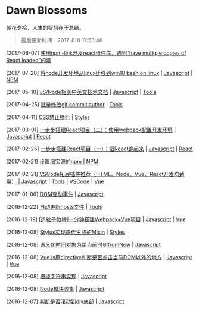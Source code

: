 # Dawn Blossoms

朝花夕拾，人生的智慧在于总结。

> 最后更新时间：2017-8-8 17:53:46

[2017-08-07] [使用npm-link开发react组件库，遇到“have multiple copies of React loaded”的坑](https://github.com/varHarrie/Dawn-Blossoms/issues/19)

[2017-07-20] [将node开发环境从linux迁移到win10 bash on linux](https://github.com/varHarrie/Dawn-Blossoms/issues/18) | [Javascript](https://github.com/varHarrie/Dawn-Blossoms/issues?q=is%3Aissue+is%3Aopen+label%3AJavascript)  | [NPM](https://github.com/varHarrie/Dawn-Blossoms/issues?q=is%3Aissue+is%3Aopen+label%3ANPM)

[2017-05-10] [JS/Node相关中英文技术文档](https://github.com/varHarrie/Dawn-Blossoms/issues/17) | [Javascript](https://github.com/varHarrie/Dawn-Blossoms/issues?q=is%3Aissue+is%3Aopen+label%3AJavascript)  | [Tools](https://github.com/varHarrie/Dawn-Blossoms/issues?q=is%3Aissue+is%3Aopen+label%3ATools)

[2017-04-25] [批量修改git commit author](https://github.com/varHarrie/Dawn-Blossoms/issues/16) | [Tools](https://github.com/varHarrie/Dawn-Blossoms/issues?q=is%3Aissue+is%3Aopen+label%3ATools)

[2017-04-11] [CSS禁止换行](https://github.com/varHarrie/Dawn-Blossoms/issues/15) | [Styles](https://github.com/varHarrie/Dawn-Blossoms/issues?q=is%3Aissue+is%3Aopen+label%3AStyles)

[2017-03-01] [一步步搭建React项目（二）：使用webpack配置开发环境](https://github.com/varHarrie/Dawn-Blossoms/issues/14) | [Javascript](https://github.com/varHarrie/Dawn-Blossoms/issues?q=is%3Aissue+is%3Aopen+label%3AJavascript)  | [React](https://github.com/varHarrie/Dawn-Blossoms/issues?q=is%3Aissue+is%3Aopen+label%3AReact)

[2017-02-25] [一步步搭建React项目（一）：把React跑起来](https://github.com/varHarrie/Dawn-Blossoms/issues/13) | [Javascript](https://github.com/varHarrie/Dawn-Blossoms/issues?q=is%3Aissue+is%3Aopen+label%3AJavascript)  | [React](https://github.com/varHarrie/Dawn-Blossoms/issues?q=is%3Aissue+is%3Aopen+label%3AReact)

[2017-02-21] [设置淘宝源的npm](https://github.com/varHarrie/Dawn-Blossoms/issues/11) | [NPM](https://github.com/varHarrie/Dawn-Blossoms/issues?q=is%3Aissue+is%3Aopen+label%3ANPM)

[2017-02-21] [VSCode拓展插件推荐（HTML、Node、Vue、React开发均适用）](https://github.com/varHarrie/Dawn-Blossoms/issues/10) | [Javascript](https://github.com/varHarrie/Dawn-Blossoms/issues?q=is%3Aissue+is%3Aopen+label%3AJavascript)  | [Tools](https://github.com/varHarrie/Dawn-Blossoms/issues?q=is%3Aissue+is%3Aopen+label%3ATools)  | [VSCode](https://github.com/varHarrie/Dawn-Blossoms/issues?q=is%3Aissue+is%3Aopen+label%3AVSCode)  | [Vue](https://github.com/varHarrie/Dawn-Blossoms/issues?q=is%3Aissue+is%3Aopen+label%3AVue)

[2017-01-06] [DOM变动事件](https://github.com/varHarrie/Dawn-Blossoms/issues/9) | [Javascript](https://github.com/varHarrie/Dawn-Blossoms/issues?q=is%3Aissue+is%3Aopen+label%3AJavascript)

[2016-12-22] [自动更新hosts文件](https://github.com/varHarrie/Dawn-Blossoms/issues/8) | [Tools](https://github.com/varHarrie/Dawn-Blossoms/issues?q=is%3Aissue+is%3Aopen+label%3ATools)

[2016-12-19] [[造轮子教程]十分钟搭建Webpack+Vue项目](https://github.com/varHarrie/Dawn-Blossoms/issues/7) | [Javascript](https://github.com/varHarrie/Dawn-Blossoms/issues?q=is%3Aissue+is%3Aopen+label%3AJavascript)  | [Vue](https://github.com/varHarrie/Dawn-Blossoms/issues?q=is%3Aissue+is%3Aopen+label%3AVue)

[2016-12-08] [Stylus实现迭代生成的Mixin](https://github.com/varHarrie/Dawn-Blossoms/issues/6) | [Styles](https://github.com/varHarrie/Dawn-Blossoms/issues?q=is%3Aissue+is%3Aopen+label%3AStyles)

[2016-12-08] [语义化时间对象为距当前时刻fromNow](https://github.com/varHarrie/Dawn-Blossoms/issues/5) | [Javascript](https://github.com/varHarrie/Dawn-Blossoms/issues?q=is%3Aissue+is%3Aopen+label%3AJavascript)

[2016-12-08] [Vue.js用directive判断是否点击当前DOM以外的地方](https://github.com/varHarrie/Dawn-Blossoms/issues/4) | [Javascript](https://github.com/varHarrie/Dawn-Blossoms/issues?q=is%3Aissue+is%3Aopen+label%3AJavascript)  | [Vue](https://github.com/varHarrie/Dawn-Blossoms/issues?q=is%3Aissue+is%3Aopen+label%3AVue)

[2016-12-08] [模板字符串实现](https://github.com/varHarrie/Dawn-Blossoms/issues/3) | [Javascript](https://github.com/varHarrie/Dawn-Blossoms/issues?q=is%3Aissue+is%3Aopen+label%3AJavascript)

[2016-12-08] [Node模块收集](https://github.com/varHarrie/Dawn-Blossoms/issues/2) | [Javascript](https://github.com/varHarrie/Dawn-Blossoms/issues?q=is%3Aissue+is%3Aopen+label%3AJavascript)

[2016-12-07] [判断是否滚动到div底部](https://github.com/varHarrie/Dawn-Blossoms/issues/1) | [Javascript](https://github.com/varHarrie/Dawn-Blossoms/issues?q=is%3Aissue+is%3Aopen+label%3AJavascript)

